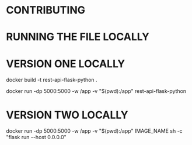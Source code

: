 # CONTRIBUTING 

# RUNNING THE FILE LOCALLY 

# VERSION ONE LOCALLY 

docker build -t rest-api-flask-python .

docker run -dp 5000:5000 -w /app -v "$(pwd):/app" rest-api-flask-python

# VERSION TWO LOCALLY 

docker run -dp 5000:5000 -w /app -v "$(pwd):/app" IMAGE_NAME sh -c "flask run --host 0.0.0.0"
